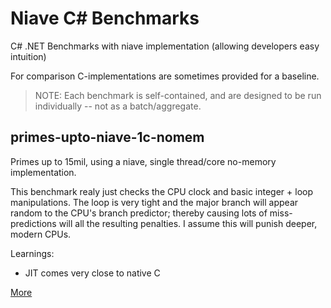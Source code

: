 # Niave C# Benchmarks
C# .NET Benchmarks with niave implementation (allowing developers easy intuition)

For comparison C-implementations are sometimes provided for a baseline.


> NOTE: Each benchmark is self-contained, and are designed to be run individually -- not as a batch/aggregate.

## primes-upto-niave-1c-nomem

Primes up to 15mil, using a niave, single thread/core no-memory implementation.

This benchmark realy just checks the CPU clock and basic integer + loop manipulations. The loop is very tight and 
the major branch will appear random to the CPU's branch predictor; thereby causing lots of miss-predictions will all
the resulting penalties. I assume this will punish deeper, modern CPUs.

Learnings:
- JIT comes very close to native C

[More](./primes-upto-niave-1c-nomem/readme.md)
